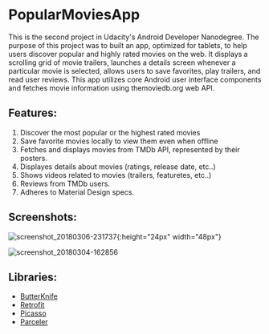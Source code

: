 # PopularMoviesApp

This is the second project in Udacity's Android Developer Nanodegree. The purpose of this project was to built an app, optimized for tablets, to help users discover popular and highly rated movies on the web. It displays a scrolling grid of movie trailers, launches a details screen whenever a particular movie is selected, allows users to save favorites, play trailers, and read user reviews. This app utilizes core Android user interface components and fetches movie information using themoviedb.org web API.

## Features:

1. Discover the most popular or the highest rated movies
2. Save favorite movies locally to view them even when offline
3. Fetches and displays movies from TMDb API, represented by their posters.
4. Displayes details about movies (ratings, release date, etc..)
5. Shows videos related to movies (trailers, featuretes, etc..)
6. Reviews from TMDb users.
7. Adheres to Material Design specs.

## Screenshots:
![screenshot_20180306-231737](https://user-images.githubusercontent.com/13278795/37063729-0f4529d8-21a3-11e8-81ff-a86819f04d1a.png){:height="24px" width="48px"}

![screenshot_20180304-162856](https://user-images.githubusercontent.com/13278795/37061334-de260fae-219b-11e8-8c16-365403a914c2.jpg)


## Libraries:
* [ButterKnife](https://github.com/JakeWharton/butterknife)
* [Retrofit](https://github.com/square/retrofit)
* [Picasso](http://square.github.io/picasso/)
* [Parceler](https://github.com/johncarl81/parceler)
